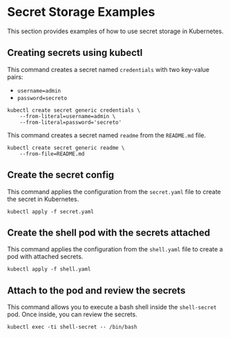 # Secret Storage Examples

This section provides examples of how to use secret storage in Kubernetes.

## Creating secrets using kubectl

This command creates a secret named `credentials` with two key-value pairs:

- `username=admin`
- `password=secreto`

```
kubectl create secret generic credentials \
    --from-literal=username=admin \
    --from-literal=password='secreto'
```

This command creates a secret named `readme` from the `README.md` file.

```
kubectl create secret generic readme \
    --from-file=README.md
```

## Create the secret config

This command applies the configuration from the `secret.yaml` file
to create the secret in Kubernetes.

```
kubectl apply -f secret.yaml
```

## Create the shell pod with the secrets attached

This command applies the configuration from the `shell.yaml` file
to create a pod with attached secrets.

```
kubectl apply -f shell.yaml
```

## Attach to the pod and review the secrets

This command allows you to execute a bash shell inside the `shell-secret` pod.
Once inside, you can review the secrets.

```
kubectl exec -ti shell-secret -- /bin/bash
```
